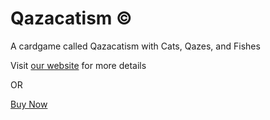 # Qazacatism ©
A cardgame called Qazacatism with Cats, Qazes, and Fishes

Visit [our website](https://bqm77.github.io/Coogee-Cards/) for more details

OR

[Buy Now](https://www.thegamecrafter.com/make/getting-started)
